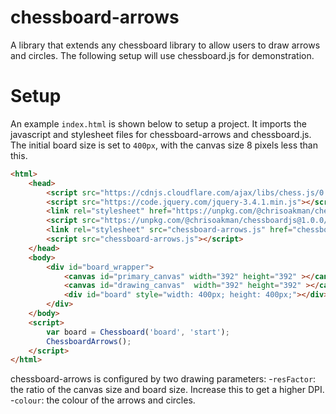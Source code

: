 # chessboard-arrows
A library that extends any chessboard library to allow users to draw arrows and circles. The following setup will use chessboard.js for demonstration.

# Setup

An example `index.html` is shown below to setup a project. It imports the javascript and stylesheet files for chessboard-arrows and chessboard.js. The initial board size is set to `400px`, with the canvas size 8 pixels less than this.

```html
<html>
    <head>
        <script src="https://cdnjs.cloudflare.com/ajax/libs/chess.js/0.10.2/chess.js"></script>
        <script src="https://code.jquery.com/jquery-3.4.1.min.js"></script>
        <link rel="stylesheet" href="https://unpkg.com/@chrisoakman/chessboardjs@1.0.0/dist/chessboard-1.0.0.min.css">
        <script src="https://unpkg.com/@chrisoakman/chessboardjs@1.0.0/dist/chessboard-1.0.0.min.js"></script>
        <link rel="stylesheet" src="chessboard-arrows.js" href="chessboard-arrows.css">
        <script src="chessboard-arrows.js"></script>
    </head>
    <body>
        <div id="board_wrapper">
            <canvas id="primary_canvas" width="392" height="392" ></canvas>
            <canvas id="drawing_canvas"  width="392" height="392" ></canvas>
            <div id="board" style="width: 400px; height: 400px;"></div>
        </div>
    </body>
    <script>
        var board = Chessboard('board', 'start');
        ChessboardArrows();
    </script>
</html>
```

chessboard-arrows is configured by two drawing parameters:
  -`resFactor`: the ratio of the canvas size and board size. Increase this to get a higher DPI.
  -`colour`: the colour of the arrows and circles.
